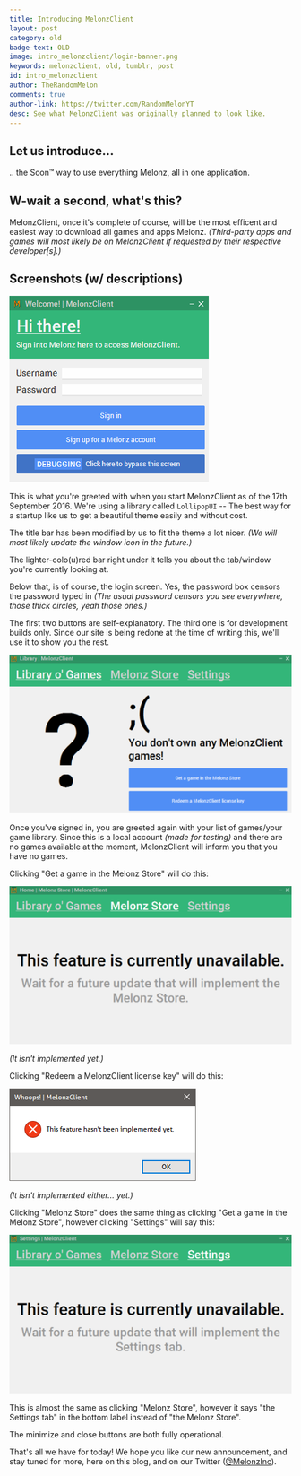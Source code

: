 ```yaml
---
title: Introducing MelonzClient
layout: post
category: old
badge-text: OLD
image: intro_melonzclient/login-banner.png
keywords: melonzclient, old, tumblr, post
id: intro_melonzclient
author: TheRandomMelon
comments: true
author-link: https://twitter.com/RandomMelonYT
desc: See what MelonzClient was originally planned to look like.
---
```


## Let us introduce...

.. the Soon™ way to use everything Melonz, all in one application.

## W-wait a second, what's this?

MelonzClient, once it's complete of course, will be the most efficent and easiest way to download all games and apps Melonz.
_(Third-party apps and games will most likely be on MelonzClient if requested by their respective developer[s].)_

## Screenshots (w/ descriptions)
![MelonzClient Pre-Alpha Login Screen](/img/posts/intro_melonzclient/login.png)

This is what you're greeted with when you start MelonzClient as of the 17th September 2016. We're using a library called `LollipopUI` -- The best way for a startup like us to get a beautiful theme easily and without cost.

The title bar has been modified by us to fit the theme a lot nicer.
_(We will most likely update the window icon in the future.)_

The lighter-colo(u)red bar right under it tells you about the tab/window you're currently looking at.

Below that, is of course, the login screen. Yes, the password box censors the password typed in _(The usual password censors you see everywhere, those thick circles, yeah those ones.)_

The first two buttons are self-explanatory. The third one is for development builds only. Since our site is being redone at the time of writing this, we'll use it to show you the rest.

![MelonzClient Pre-Alpha Library "No Games" section](/img/posts/intro_melonzclient/library.png)

Once you've signed in, you are greeted again with your list of games/your game library. Since this is a local account _(made for testing)_ and there are no games available at the moment, MelonzClient will inform you that you have no games.

Clicking "Get a game in the Melonz Store" will do this:

![MelonzClient Pre-Alpha Melonz Store not implemented error](/img/posts/intro_melonzclient/store.png)

_(It isn't implemented yet.)_

Clicking "Redeem a MelonzClient license key" will do this:

![MelonzClient Pre-Alpha no license key activation implemented yet error](/img/posts/intro_melonzclient/feature-not-implemented.png)

_(It isn't implemented either... yet.)_

Clicking "Melonz Store" does the same thing as clicking "Get a game in the Melonz Store", however clicking "Settings" will say this:

![MelonzClient Pre-Alpha Settings tab](/img/posts/intro_melonzclient/settings.png)

This is almost the same as clicking "Melonz Store", however it says "the Settings tab" in the bottom label instead of "the Melonz Store".

The minimize and close buttons are both fully operational.

That's all we have for today! We hope you like our new announcement, and stay tuned for more, here on this blog, and on our Twitter ([@MelonzInc](https://twitter.com/MelonzInc)).
